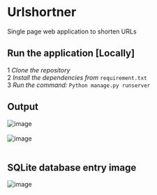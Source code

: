 # Urlshortner
Single page web application to shorten URLs
## Run the application [Locally]
1 *Clone the repository*</br>
2 *Install the dependencies from* ```requirement.txt```</br>
3 *Run the command:* ```Python manage.py runserver```
## Output
![image](https://user-images.githubusercontent.com/68546999/172113743-adc54311-63d3-4c57-9cc2-14a337c33b1f.png)
</br>
</br>
![image](https://user-images.githubusercontent.com/68546999/172113916-25f2983e-4135-4082-beb5-c97427d7d136.png)
</br>
</br>
## SQLite database entry image
![image](https://user-images.githubusercontent.com/68546999/172114473-d1b80b99-a7c3-41fd-9f56-33a874b8b3ca.png)
